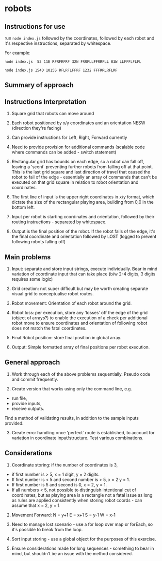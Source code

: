 # robots

## Instructions for use

run ```node index.js``` followed by the coordinates, followed by each robot and it's respective instructions, separated by whitespace.

For example:

```node index.js  53 11E RFRFRFRF 32N FRRFLLFFRRFLL 03W LLFFFLFLFL```

```node index.js 1540 1015S RFLRFLFFRF 1232 FFFRRLRFLRF```

## Summary of approach


## Instructions Interpretation

1. Square grid that robots can move around

2. Each robot positioned by x/y coordinates and an orientation NESW (direction they're facing)

3. Can provide instructions for Left, Right, Forward currently

4. Need to provide provision for additional commands (scalable code where commands can be added - switch statement)

5. Rectangular grid has bounds on each edge, so a robot can fall off, leaving a 'scent' preventing further robots from falling off at that point. This is the last grid square and last direction of travel that caused the robot to fall of the edge - essentially an array of commands that can't be executed on that grid square in relation to robot orientation and coordinates.

6. The first line of input is the upper right coordinates in x/y format, which dictate the size of the rectangular playing area, building from 0,0 in the bottom left.

7. Input per robot is starting coordinates and orientation, followed by their routing instructions - separated by whitespace.

8. Output is the final position of the robot. If the robot falls of the edge, it's the final coordinate and orientation followed by LOST (logged to prevent following robots falling off)

## Main problems

1. Input: separate and store input strings, execute individually. Bear in mind variation of coordinate input that can take place (b/w 2-4 digits, 3 digits requires some logic)

2. Grid creation: not super difficult but may be worth creating separate visual grid to conceptualise robot routes.

3. Robot movement: Orientation of each robot around the grid.

4. Robot loss: per execution, store any 'losses' off the edge of the grid (object of arrays?) to enable the execution of a check per additional robot move to ensure coordinates and orientation of following robot does not match the fatal coordinates.

5. Final Robot position: store final position in global array.

6. Output: Simple formatted array of final positions per robot execution.

## General approach

1. Work through each of the above problems sequentially. Pseudo code and commit frequently.

2. Create version that works using only the command line, e.g.

- run file,
- provide inputs,
- receive outputs.

Find a method of validating results, in addition to the sample inputs provided.

3. Create error handling once 'perfect' route is established, to account for variation in coordinate input/structure. Test various combinations.

## Considerations

1. Coordinate storing: if the number of coordinates is 3,

- if first number is > 5, x = 1 digit, y = 2 digits.
- If first number is < 5 and second number is > 5, x = 2 y = 1.
- If first number is 5 and second is 0, x = 2, y = 1.  
- If all numbers < 5, not possible to distinguish intentional cut of coordinates, but as playing area is a rectangle not a fatal issue as long as rules are applied consistently when storing robot coords - can assume that x = 2, y = 1.

2. Movement Forward: N = y+1 E = x+1 S = y-1 W = x-1

3. Need to manage lost scenario - use a for loop over map or forEach, so it's possible to break from the loop.

4. Sort input storing - use a global object for the purposes of this exercise.

5. Ensure considerations made for long sequences - something to bear in mind, but shouldn't be an issue with the method considered.
